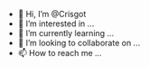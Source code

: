 - 👋 Hi, I’m @Crisgot
- 👀 I’m interested in ...
- 🌱 I’m currently learning ...
- 💞️ I’m looking to collaborate on ...
- 📫 How to reach me ...

<!---
Crisgot/Crisgot is a ✨ special ✨ repository because its `README.md` (this file) appears on your GitHub profile.
You can click the Preview link to take a look at your changes.
--->

